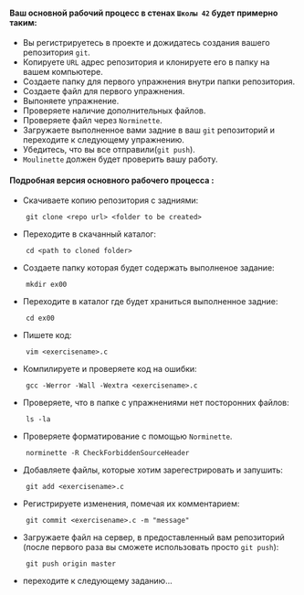 #### Ваш основной рабочий процесс в стенах `Школы 42` будет примерно таким:

- Вы регистрируетесь в проекте и дожидатесь создания вашего репозитория `git`.
- Копируете `URL` адрес репозитория и клонируете его в папку на вашем компьютере.
- Создаете папку для первого упражнения внутри папки репозитория.
- Создаете файл для первого упражнения.
- Выпоняете упражнение.
- Проверяете наличие дополнительных файлов.
- Проверяете файл через `Norminette`.
- Загружаете выполненное вами задние в ваш `git` репозиторий и переходите к следующему упражнению.
- Убедитесь, что вы все отправили(`git push`).
- `Moulinette` должен будет проверить вашу работу.


#### Подробная версия основного рабочего процесса :

- Скачиваете копию репозитория с задниями:
```
	git clone <repo url> <folder to be created>
```

- Переходите в скачанный каталог:
```
	cd <path to cloned folder>
```

- Создаете папку которая будет содержать выполненое задание:
```
	mkdir ex00
```

- Переходите в каталог где будет храниться выполненное задние:
```
	cd ex00
```

- Пишете код:
```
	vim <exercisename>.c
```

- Компилируете и проверяете код на ошибки:
```
	gcc -Werror -Wall -Wextra <exercisename>.c
```

- Проверяете, что в папке с упражнениями нет посторонних файлов:
```
	ls -la
```

- Проверяете форматирование с помощью `Norminette`.
```
	norminette -R CheckForbiddenSourceHeader
```

- Добавляете файлы, которые хотим зарегестрировать и запушить:
```
	git add <exercisename>.c
```

- Регистрируете изменения, помечая их комментарием:
```
	git commit <exercisename>.c -m "message"
```

- Загружаете файл на сервер, в предоставленный вам репозиторий (после первого раза вы сможете использовать просто `git push`):
```
	git push origin master
```

- переходите к следующему заданию...



